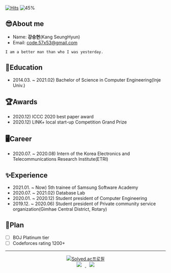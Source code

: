 [![Hits](https://hits.seeyoufarm.com/api/count/incr/badge.svg?url=https%3A%2F%2Fgithub.com%2FCODe1995%2FCODe1995%2Fedit%2Fmain%2FREADME.md&count_bg=%2379C83D&title_bg=%23555555&icon=&icon_color=%23E7E7E7&title=hits&edge_flat=false)](https://hits.seeyoufarm.com)
![45%](https://progress-bar.dev/45?title=update)  

## 😎About me
- Name: **강승현**(Kang SeungHyun)
- Email: code.57x53@gmail.com
```
I am a better man than who I was yesterday.
```

## 📕Education
- 2014.03. ~ 2021.02) Bachelor of Science in Computer Engineering(Inje Univ.)

## 🏆Awards
- 2020.12) ICCC 2020 best paper award  
- 2020.12) LINK+ local start-up Competition Grand Prize  

## 🖥Career
- 2020.07. ~ 2020.08) Intern of the Korea Electronics and Telecommunications Research Institute(ETRI)  

## ✨Experience
- 2021.01. ~ Now) 5th trainee of Samsung Software Academy
- 2020.07. ~ 2021.02) Database Lab
- 2020.01. ~ 2020.12) Student president of Computer Engineering
- 2019.12. ~ 2020.06) Student president of Private community service organization(Gimhae Central District, Rotary)

## 💎Plan
- [ ] BOJ Platinum tier
- [ ] Codeforces rating 1200+  

---
<div align=center>
  
[![Solved.ac프로필](http://mazassumnida.wtf/api/v2/generate_badge?boj=code1995)](https://solved.ac/code1995)    
<a href="https://instagram.com/1d1kkang">
    <img 
        src="http://img.shields.io/badge/-Instagram-black?style=flat&logo=Instagram&link=https://instagram.com/alpox.dev/"
        style="height : auto; margin-left : 10px; margin-right : 10px;"/>
</a>
<a href="http://imksh.com">
    <img 
        src="http://img.shields.io/badge/-Tech%20Blog-655ced?style=flat&logo=github&link=http://imksh.com"
        style="height : auto; margin-left : 10px; margin-right : 10px;"/>
</a>

</div>
